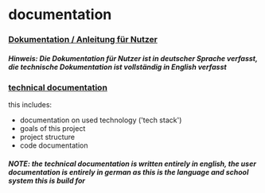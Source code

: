 # documentation

### [Dokumentation / Anleitung für Nutzer](./user/README.md)

##### Hinweis: Die Dokumentation für Nutzer ist in deutscher Sprache verfasst, die technische Dokumentation ist vollständig in English verfasst

### [technical documentation](./technical/README.md)

this includes:

- documentation on used technology ('tech stack')
- goals of this project
- project structure
- code documentation

##### NOTE: the technical documentation is written entirely in english, the user documentation is entirely in german as this is the language and school system this is build for